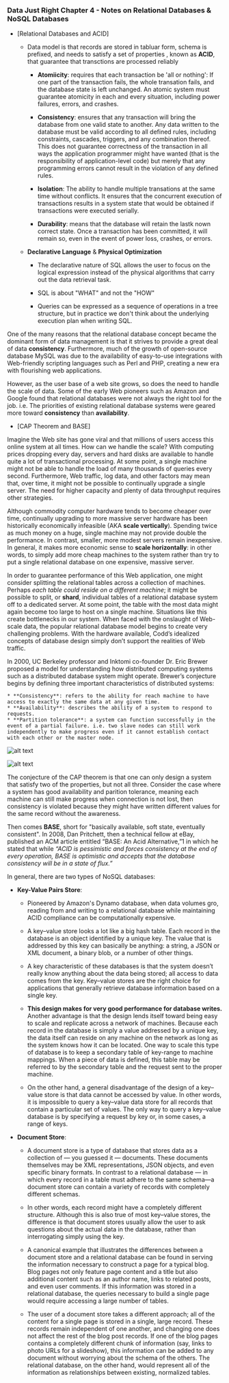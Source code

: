 ### Data Just Right Chapter 4 - Notes on Relational Databases & NoSQL Databases

* [Relational Databases and ACID]

	* Data model is that records are stored in tabluar form, schema is prefixed, and needs to satisfy a set of properties , known as **ACID**, that guarantee that transctions are processed reliably

		* **Atomiicity**: requires that each transaction be 'all or nothing': If one part of the transaction fails, the whole transation fails, and the database state is left unchanged. An atomic system must guarantee atomicity in each and every situation, including power failures, errors, and crashes.

		* **Consistency**: ensures that any transaction will bring the database from one valid state to another. Any data written to the database must be valid according to all defined rules, including constraints, cascades, triggers, and any combination thereof. This does not guarantee correctness of the transaction in all ways the application programmer might have wanted (that is the responsibility of application-level code) but merely that any programming errors cannot result in the violation of any defined rules.

		* **Isolation**: The ability to handle multiple transations at the same time without conflicts. It ensures that the concurrent execution of transactions results in a system state that would be obtained if transactions were executed serially.

		* **Durability**: means that the database will retain the lastk nown correct state. Once a transaction has been committed, it will remain so, even in the event of power loss, crashes, or errors.

	* **Declarative Language** & **Physical Optimization**

		* The declarative nature of SQL allows the user to focus on the logical expression instead of the physical algorithms that carry out the data retrieval task.

		* SQL is about "WHAT" and not the "HOW"

		* Queries can be expressed as a sequence of operations in a tree structure, but in practice we don't think about the underlying execution plan when writing SQL.

One of the many reasons that the relational database concept became the dominant form of data management is that it strives to provide a great deal of data **consistency**. Furthermore, much of the growth of open-source database MySQL was due to the availability of easy-to-use integrations with Web-friendly scripting languages such as Perl and PHP, creating a new era with flourishing web applications.

However, as the user base of a web site grows, so does the need to handle the scale of data. Some of the early Web pioneers such as Amazon and Google found that relational databases were not always the right tool for the job. i.e. The priorities of existing relational database systems were geared more toward **consistency** than **availability**.

* [CAP Theorem and BASE]

Imagine the Web site has gone viral and that millions of users access this online system at all times. How can we handle the scale? With computing prices dropping every day, servers and hard disks are available to handle quite a lot of transactional processing. At some point, a single machine might not be able to handle the load of many thousands of queries every second. Furthermore, Web traffic, log data, and other factors may mean that, over time, it might not be possible to continually upgrade a single server. The need for higher capacity and plenty of data throughput requires other strategies.

Although commodity computer hardware tends to become cheaper over time, continually upgrading to more massive server hardware has been historically economically infeasible (AKA **scale vertically**). Spending twice as much money on a huge, single machine may not provide double the performance. In contrast, smaller, more modest servers remain inexpensive. In general, it makes more economic sense to **scale horizontally**: in other words, to simply add more cheap machines to the system rather than try to put a single relational database on one expensive, massive server.

In order to guarantee performance of this Web application, one might consider splitting the relational tables across a collection of machines. Perhaps _each table could reside on a different machine_; it might be possible to split, or **shard**, individual tables of a relational database system off to a dedicated server. At some point, the table with the most data might again become too large to host on a single machine. Situations like this create bottlenecks in our system. When faced with the onslaught of Web-scale data, the popular relational database model begins to create very challenging problems. With the hardware available, Codd’s idealized concepts of database design simply don’t support the realities of Web traffic.

In 2000, UC Berkeley professor and Inktomi co-founder Dr. Eric Brewer proposed a model for understanding how distributed computing systems such as a distributed database system might operate. Brewer’s conjecture begins by defining three important characteristics of distributed systems:

	* **Consistency**: refers to the ability for reach machine to have access to exactly the same data at any given time.
	* **Availability**: describes the ability of a system to respond to requests.
	* **Partition tolerance**: a system can function successfully in the event of a partial failure. i.e. two slave nodes can still work independently to make progress even if it cannot establish contact with each other or the master node.

![alt text](https://github.com/robert8138/Calendar_Notes/blob/master/images/CAP.png)

![alt text](https://github.com/robert8138/Calendar_Notes/blob/master/images/CAP_triangle.png)

The conjecture of the CAP theorem is that one can only design a system that satisfy two of the properties, but not all three. Consider the case where a system has good availability and parition tolerance, meaning each machine can still make progress when connection is not lost, then consistency is violated because they might have written different values for the same record without the awareness.

Then comes **BASE**, short for "basically available, soft state, eventually consistent". In 2008, Dan Pritchett, then a technical fellow at eBay, published an ACM article entitled “BASE: An Acid Alternative,”1 in which he stated that while _“ACID is pessimistic and forces consistency at the end of every operation, BASE is optimistic and accepts that the database consistency will be in a state of flux.”_

In general, there are two types of NoSQL databases:

* **Key-Value Pairs Store**:
	
	* Pioneered by Amazon's Dynamo database, when data volumes gro, reading from and writing to a relational database while maintaining ACID compliance can be computationally expensive.

	* A key–value store looks a lot like a big hash table. Each record in the database is an object identified by a unique key. The value that is addressed by this key can basically be anything: a string, a JSON or XML document, a binary blob, or a number of other things.

	* A key characteristic of these databases is that the system doesn’t really know anything about the data being stored; all access to data comes from the key. Key–value stores are the right choice for applications that generally retrieve database information based on a single key.

	* **This design makes for very good performance for database writes.** Another advantage is that the design lends itself toward being easy to scale and replicate across a network of machines. Because each record in the database is simply a value addressed by a unique key, the data itself can reside on any machine on the network as long as the system knows how it can be located. One way to scale this type of database is to keep a secondary table of key-range to machine mappings. When a piece of data is defined, this table may be referred to by the secondary table and the request sent to the proper machine.

	* On the other hand, a general disadvantage of the design of a key–value store is that data cannot be accessed by value. In other words, it is impossible to query a key–value data store for all records that contain a particular set of values. The only way to query a key–value database is by specifying a request by key or, in some cases, a range of keys.

* **Document Store**:

	* A document store is a type of database that stores data as a collection of — you guessed it — documents. These documents themselves may be XML representations, JSON objects, and even specific binary formats. In contrast to a relational database — in which every record in a table must adhere to the same schema—a document store can contain a variety of records with completely different schemas. 

	* In other words, each record might have a completely different structure. Although this is also true of most key–value stores, the difference is that document stores usually allow the user to ask questions about the actual data in the database, rather than interrogating simply using the key.

	* A canonical example that illustrates the differences between a document store and a relational database can be found in serving the information necessary to construct a page for a typical blog. Blog pages not only feature page content and a title but also additional content such as an author name, links to related posts, and even user comments. If this information was stored in a relational database, the queries necessary to build a single page would require accessing a large number of tables.

	* The user of a document store takes a different approach; all of the content for a single page is stored in a single, large record. These records remain independent of one another, and changing one does not affect the rest of the blog post records. If one of the blog pages contains a completely different chunk of information (say, links to photo URLs for a slideshow), this information can be added to any document without worrying about the schema of the others. The relational database, on the other hand, would represent all of the information as relationships between existing, normalized tables.


